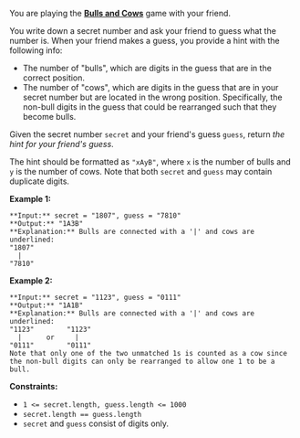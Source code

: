 You are playing the **[Bulls and Cows](https://en.wikipedia.org/wiki/Bulls_and_Cows)** game with your friend.

You write down a secret number and ask your friend to guess what the number is. When your friend makes a guess, you provide a hint with the following info:

* The number of "bulls", which are digits in the guess that are in the correct position.
* The number of "cows", which are digits in the guess that are in your secret number but are located in the wrong position. Specifically, the non-bull digits in the guess that could be rearranged such that they become bulls.

Given the secret number `secret` and your friend's guess `guess`, return *the hint for your friend's guess*.

The hint should be formatted as `"xAyB"`, where `x` is the number of bulls and `y` is the number of cows. Note that both `secret` and `guess` may contain duplicate digits.

**Example 1:**


```
**Input:** secret = "1807", guess = "7810"
**Output:** "1A3B"
**Explanation:** Bulls are connected with a '|' and cows are underlined:
"1807"
  |
"7810"
```

**Example 2:**


```
**Input:** secret = "1123", guess = "0111"
**Output:** "1A1B"
**Explanation:** Bulls are connected with a '|' and cows are underlined:
"1123"        "1123"
  |      or     |
"0111"        "0111"
Note that only one of the two unmatched 1s is counted as a cow since the non-bull digits can only be rearranged to allow one 1 to be a bull.

```

**Constraints:**

* `1 <= secret.length, guess.length <= 1000`
* `secret.length == guess.length`
* `secret` and `guess` consist of digits only.
